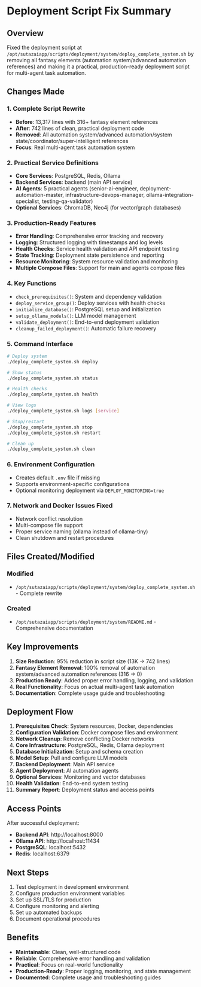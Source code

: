 # Deployment Script Fix Summary

## Overview
Fixed the deployment script at `/opt/sutazaiapp/scripts/deployment/system/deploy_complete_system.sh` by removing all fantasy elements (automation system/advanced automation references) and making it a practical, production-ready deployment script for multi-agent task automation.

## Changes Made

### 1. Complete Script Rewrite
- **Before**: 13,317 lines with 316+ fantasy element references
- **After**: 742 lines of clean, practical deployment code
- **Removed**: All automation system/advanced automation/system state/coordinator/super-intelligent references
- **Focus**: Real multi-agent task automation system

### 2. Practical Service Definitions
- **Core Services**: PostgreSQL, Redis, Ollama
- **Backend Services**: backend (main API service)
- **AI Agents**: 5 practical agents (senior-ai-engineer, deployment-automation-master, infrastructure-devops-manager, ollama-integration-specialist, testing-qa-validator)
- **Optional Services**: ChromaDB, Neo4j (for vector/graph databases)

### 3. Production-Ready Features
- **Error Handling**: Comprehensive error tracking and recovery
- **Logging**: Structured logging with timestamps and log levels
- **Health Checks**: Service health validation and API endpoint testing
- **State Tracking**: Deployment state persistence and reporting
- **Resource Monitoring**: System resource validation and monitoring
- **Multiple Compose Files**: Support for main and agents compose files

### 4. Key Functions
- `check_prerequisites()`: System and dependency validation
- `deploy_service_group()`: Deploy services with health checks
- `initialize_database()`: PostgreSQL setup and initialization
- `setup_ollama_models()`: LLM model management
- `validate_deployment()`: End-to-end deployment validation
- `cleanup_failed_deployment()`: Automatic failure recovery

### 5. Command Interface
```bash
# Deploy system
./deploy_complete_system.sh deploy

# Show status
./deploy_complete_system.sh status

# Health checks
./deploy_complete_system.sh health

# View logs
./deploy_complete_system.sh logs [service]

# Stop/restart
./deploy_complete_system.sh stop
./deploy_complete_system.sh restart

# Clean up
./deploy_complete_system.sh clean
```

### 6. Environment Configuration
- Creates default `.env` file if missing
- Supports environment-specific configurations
- Optional monitoring deployment via `DEPLOY_MONITORING=true`

### 7. Network and Docker Issues Fixed
- Network conflict resolution
- Multi-compose file support
- Proper service naming (ollama instead of ollama-tiny)
- Clean shutdown and restart procedures

## Files Created/Modified

### Modified
- `/opt/sutazaiapp/scripts/deployment/system/deploy_complete_system.sh` - Complete rewrite

### Created
- `/opt/sutazaiapp/scripts/deployment/system/README.md` - Comprehensive documentation

## Key Improvements

1. **Size Reduction**: 95% reduction in script size (13K → 742 lines)
2. **Fantasy Element Removal**: 100% removal of automation system/advanced automation references (316 → 0)
3. **Production Ready**: Added proper error handling, logging, and validation
4. **Real Functionality**: Focus on actual multi-agent task automation
5. **Documentation**: Complete usage guide and troubleshooting

## Deployment Flow

1. **Prerequisites Check**: System resources, Docker, dependencies
2. **Configuration Validation**: Docker compose files and environment
3. **Network Cleanup**: Remove conflicting Docker networks
4. **Core Infrastructure**: PostgreSQL, Redis, Ollama deployment
5. **Database Initialization**: Setup and schema creation
6. **Model Setup**: Pull and configure LLM models
7. **Backend Deployment**: Main API service
8. **Agent Deployment**: AI automation agents
9. **Optional Services**: Monitoring and vector databases
10. **Health Validation**: End-to-end system testing
11. **Summary Report**: Deployment status and access points

## Access Points

After successful deployment:
- **Backend API**: http://localhost:8000
- **Ollama API**: http://localhost:11434
- **PostgreSQL**: localhost:5432
- **Redis**: localhost:6379

## Next Steps

1. Test deployment in development environment
2. Configure production environment variables
3. Set up SSL/TLS for production
4. Configure monitoring and alerting
5. Set up automated backups
6. Document operational procedures

## Benefits

- **Maintainable**: Clean, well-structured code
- **Reliable**: Comprehensive error handling and validation
- **Practical**: Focus on real-world functionality
- **Production-Ready**: Proper logging, monitoring, and state management
- **Documented**: Complete usage and troubleshooting guides